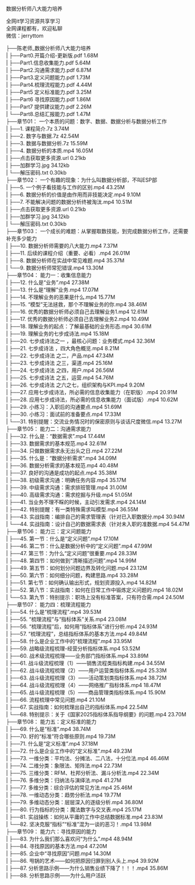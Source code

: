 数据分析师八大能力培养

全网it学习资源共享学习<br>全网课程都有，欢迎私聊<br>微信：jerryttom<br>

├──陈老师_数据分析师八大能力培养<br> | ├──Part0.开篇介绍-更新版.pdf 1.68M<br> | ├──Part1.信息收集能力.pdf 5.64M<br> | ├──Part2.沟通需求能力.pdf 6.87M<br> | ├──Part3.定义问题能力.pdf 1.73M<br> | ├──Part4.梳理流程能力.pdf 4.44M<br> | ├──Part5 定义标准能力.pdf 3.25M<br> | ├──Part6 寻找原因能力.pdf 1.86M<br> | ├──Part7 提供建议能力.pdf 2.26M<br> | └──Part8.总结汇报能力.pdf 1.47M<br> ├──章节01： 一个本质的问题：数字、数据、数据分析与数据分析工作<br> | ├──1. 课程简介.7z 3.74M<br> | ├──2. 数字与数据.7z 42.54M<br> | ├──3. 数据与数据分析.7z 15.59M<br> | ├──4. 数据分析的本质.mp4 16.05M<br> | ├──点击获取更多资源.url 0.21kb<br> | ├──加群学习.jpg 34.12kb<br> | └──解压密码.txt 0.30kb<br> ├──章节02： 一个有趣的现象：为什么叫数据分析部，不叫ESP部<br> | ├──5. 一个例子看技能与工作的区别.mp4 43.25M<br> | ├──6. 数据分析的价值是由作用而非技能决定.mp4 9.10M<br> | ├──7. 不能解决问题的数据分析终被淘汰.mp4 10.51M<br> | ├──点击获取更多资源.url 0.21kb<br> | ├──加群学习.jpg 34.12kb<br> | └──解压密码.txt 0.30kb<br> ├──章节03： 一个成长的难题：从掌握取数技能，到完成数据分析工作，还需要补充多少能力<br> | ├──10. 数据分析师需要的八大能力.mp4 7.37M<br> | ├──11. 后续的课程介绍（重要、必看）.mp4 26.01M<br> | ├──8. 数据分析师在实战中常见难题.mp4 35.37M<br> | └──9. 数据分析师常犯错误.mp4 13.30M<br> ├──章节04： 能力一：收集信息能力<br> | ├──12. 什么是“业务”.mp4 27.38M<br> | ├──13. 什么是“理解”业务.mp4 17.07M<br> | ├──14. 不理解业务的恶果是什么.mp4 15.77M<br> | ├──15. “模型”无法拯救，那个不理解业务的你.mp4 38.46M<br> | ├──16. 优秀的数据分析师必须自己去理解业务1.mp4 12.61M<br> | ├──17. 优秀的数据分析师必须自己去理解业务2.mp4 10.49M<br> | ├──18. 理解业务的起点：了解最基础的业务形态.mp4 30.61M<br> | ├──19. 理解业务的七步成诗法.mp4 15.18M<br> | ├──20. 七步成诗法之一 ，最核心问题：业务模式.mp4 32.36M<br> | ├──21. 七步成诗法 ，四大角色概览.mp4 8.21M<br> | ├──22. 七步成诗法 之二，产品.mp4 47.34M<br> | ├──23. 七步成诗法 之三，渠道.mp4 25.16M<br> | ├──24. 七步成诗法 之四，用户.mp4 26.56M<br> | ├──25. 七步成诗法 之五，运营.mp4 54.76M<br> | ├──26. 七步成诗法 之六之七，组织架构与KPI.mp4 9.20M<br> | ├──27. 应用七步成诗法，所必需的信息收集能力（在职版）.mp4 20.91M<br> | ├──28. 应用七步成诗法，所必需的信息收集能力（面试版）.mp4 10.62M<br> | ├──29. 小练习：入职后的沟通要点.mp4 51.69M<br> | ├──30. 小练习：面试前的准备要点.mp4 17.33M<br> | └──31. 特别提醒：交流业务情况时的保密原则与谈话尺度微信.mp4 13.27M<br> ├──章节05： 能力二：沟通需求能力<br> | ├──32. 什么是：“数据需求”.mp4 17.44M<br> | ├──33. 数据需求的基本规范.mp4 32.61M<br> | ├──34. 只做数据需求永无出头之日.mp4 27.22M<br> | ├──35. 什么是：“数据分析需求”.mp4 34.09M<br> | ├──36. 数据分析需求的基本规范.mp4 40.48M<br> | ├──37. 良好的沟通是成功的起点.mp4 35.38M<br> | ├──38. 初级需求沟通：明确任务内容.mp4 35.17M<br> | ├──39. 中级需求沟通：需求排班管理.mp4 31.00M<br> | ├──40. 高级需求沟通：需求挖掘与升级.mp4 51.05M<br> | ├──41. 当业务不理不睬的时候，主动引发需求.mp4 24.14M<br> | ├──42. 特别提醒：有一类特殊需求叫模型.mp4 36.55M<br> | ├──43. 实战指南：编排自己的需求管理表（针对已入职数据分.mp4 30.94M<br> | └──44. 实战指南：设计自己的数据需求表（针对未入职的准数据.mp4 54.47M<br> ├──章节06： 能力三：定义问题能力<br> | ├──45. 第一节：什么是“定义问题”.mp4 17.10M<br> | ├──46. 第二节：什么是数据分析中的“定义问题”.mp4 47.99M<br> | ├──47. 第三节：为什么“定义问题”很重要.mp4 28.33M<br> | ├──48. 第四节：如何做到“清晰描述问题”.mp4 14.99M<br> | ├──49. 第五节：如何划分问题边界及转化问题.mp4 23.12M<br> | ├──50. 第六节：如何细分问题，构建思路.mp4 33.28M<br> | ├──51. 第七节：如何确认输出形式，规划资源投入.mp4 14.82M<br> | ├──52. 第八节：实战指南：如何在日常工作中锻炼定义问题的.mp4 18.02M<br> | └──53. 第九节：特别提示：职场上没有标准答案，只有符合需.mp4 24.50M<br> ├──章节07： 能力四：梳理流程能力<br> | ├──54. 什么是“梳理流程”.mp4 39.53M<br> | ├──55. “梳理流程”与“指标体系”关系.mp4 23.08M<br> | ├──56. “梳理流程”后，如何用“指标体系”进行分析.mp4 24.93M<br> | ├──57. “梳理流程”，总结指标体系的基本方法.mp4 49.84M<br> | ├──58. 什么是企业工作中的“梳理流程”.mp4 33.95M<br> | ├──59. 战略级流程梳理-经营分析指标体系.mp4 53.52M<br> | ├──60. 战术级流程梳理——业务部门指标体系.mp4 33.89M<br> | ├──61. 战斗级流程梳理（1）——销售流程类指标构建.mp4 34.55M<br> | ├──62. 战斗级流程梳理（2）——用户运营类指标体系.mp4 25.33M<br> | ├──63. 战斗级流程梳理（3）——活动策划类指标体系.mp4 38.72M<br> | ├──64. 战斗级流程梳理（4）——网络推广指标体系.mp4 18.47M<br> | ├──65. 战斗级流程梳理（5）——商品管理类指标体系.mp4 15.90M<br> | ├──66. 流程梳理中常见问题.mp4 21.10M<br> | ├──67. 实战指南：如何梳理出自己的指标体系.mp4 22.54M<br> | └──68. 特别提示：关于《国家2025指标体系指导纲要》的问题.mp4 23.70M<br> ├──章节08： 能力五：定义标准的能力<br> | ├──69. 什么是“标准”.mp4 38.74M<br> | ├──70. 好的“标准”符合哪些原则.mp4 19.73M<br> | ├──71. 什么是“定义标准”.mp4 37.18M<br> | ├──72. 什么是企业工作中的“定义标准”.mp4 49.23M<br> | ├──73. 一维分类：平均法、分摊法、二八法，十分位法.mp4 46.46M<br> | ├──74. 二维分类：象限法、矩阵法.mp4 22.73M<br> | ├──75. 三维分类：RFM、杜邦分析法、漏斗分析法.mp4 22.34M<br> | ├──76. 多维分类：归纳法与演绎法.mp4 41.27M<br> | ├──77. 多维分类：综合评估的常见方法.mp4 25.46M<br> | ├──78. 一维动态分类：趋势分析法.mp4 19.77M<br> | ├──79. 多维动态分类：层层深入的逐级分析.mp4 36.80M<br> | ├──80. 行为指标的分类：魔法数字与交叉表.mp4 25.17M<br> | ├──81. 实战操练：如何从平庸的工作中总结数据标准.mp4 23.83M<br> | └──82. 坚决克服“指标”“标准”混为一谈的恶习！.mp4 13.98M<br> ├──章节09： 能力六：寻找原因的能力<br> | ├──83. 为什么我们那么喜欢问“为什么”.mp4 48.94M<br> | ├──84. 寻找原因的基本方法.mp4 47.20M<br> | ├──85. 企业中“寻找原因”问题.mp4 14.30M<br> | ├──86. 甩锅的艺术——如何把原因归罪到别人头上.mp4 39.92M<br> | ├──87. 分析思路示例——为什么销售业绩下降了！！！.mp4 35.86M<br> | ├──88. 分析思路示例——为什么用户活跃